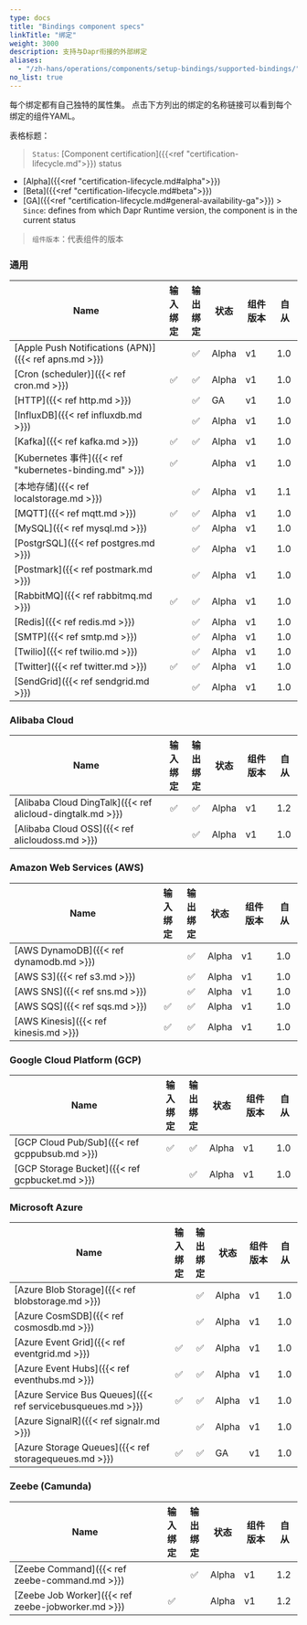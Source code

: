 ```yaml
---
type: docs
title: "Bindings component specs"
linkTitle: "绑定"
weight: 3000
description: 支持与Dapr衔接的外部绑定
aliases:
  - "/zh-hans/operations/components/setup-bindings/supported-bindings/"
no_list: true
---
```


每个绑定都有自己独特的属性集。 点击下方列出的绑定的名称链接可以看到每个绑定的组件YAML。


表格标题：

> `Status`: [Component certification]({{<ref "certification-lifecycle.md">}}) status
  - [Alpha]({{<ref "certification-lifecycle.md#alpha">}})
  - [Beta]({{<ref "certification-lifecycle.md#beta">}})
  - [GA]({{<ref "certification-lifecycle.md#general-availability-ga">}}) > `Since`: defines from which Dapr Runtime version, the component is in the current status

> `组件版本`：代表组件的版本
### 通用

| Name                                                  | 输入<br>绑定 | 输出<br>绑定 | 状态    | 组件版本 | 自从  |
| ----------------------------------------------------- |:--------------:|:--------------:| ----- | ---- | --- |
| [Apple Push Notifications (APN)]({{< ref apns.md >}}) |                |       ✅        | Alpha | v1   | 1.0 |
| [Cron (scheduler)]({{< ref cron.md >}})               |       ✅        |       ✅        | Alpha | v1   | 1.0 |
| [HTTP]({{< ref http.md >}})                           |                |       ✅        | GA    | v1   | 1.0 |
| [InfluxDB]({{< ref influxdb.md >}})                   |                |       ✅        | Alpha | v1   | 1.0 |
| [Kafka]({{< ref kafka.md >}})                         |       ✅        |       ✅        | Alpha | v1   | 1.0 |
| [Kubernetes 事件]({{< ref "kubernetes-binding.md" >}})  |       ✅        |                | Alpha | v1   | 1.0 |
| [本地存储]({{< ref localstorage.md >}})                   |                |       ✅        | Alpha | v1   | 1.1 |
| [MQTT]({{< ref mqtt.md >}})                           |       ✅        |       ✅        | Alpha | v1   | 1.0 |
| [MySQL]({{< ref mysql.md >}})                         |                |       ✅        | Alpha | v1   | 1.0 |
| [PostgrSQL]({{< ref postgres.md >}})                  |                |       ✅        | Alpha | v1   | 1.0 |
| [Postmark]({{< ref postmark.md >}})                   |                |       ✅        | Alpha | v1   | 1.0 |
| [RabbitMQ]({{< ref rabbitmq.md >}})                   |       ✅        |       ✅        | Alpha | v1   | 1.0 |
| [Redis]({{< ref redis.md >}})                         |                |       ✅        | Alpha | v1   | 1.0 |
| [SMTP]({{< ref smtp.md >}})                           |                |       ✅        | Alpha | v1   | 1.0 |
| [Twilio]({{< ref twilio.md >}})                       |                |       ✅        | Alpha | v1   | 1.0 |
| [Twitter]({{< ref twitter.md >}})                     |       ✅        |       ✅        | Alpha | v1   | 1.0 |
| [SendGrid]({{< ref sendgrid.md >}})                   |                |       ✅        | Alpha | v1   | 1.0 |

### Alibaba Cloud

| Name                                                       | 输入<br>绑定 | 输出<br>绑定 | 状态    | 组件版本 | 自从  |
| ---------------------------------------------------------- |:--------------:|:--------------:| ----- | ---- | --- |
| [Alibaba Cloud DingTalk]({{< ref alicloud-dingtalk.md >}}) |       ✅        |       ✅        | Alpha | v1   | 1.2 |
| [Alibaba Cloud OSS]({{< ref alicloudoss.md >}})            |                |       ✅        | Alpha | v1   | 1.0 |

### Amazon Web Services (AWS)

| Name                                    | 输入<br>绑定 | 输出<br>绑定 | 状态    | 组件版本 | 自从  |
| --------------------------------------- |:--------------:|:--------------:| ----- | ---- | --- |
| [AWS DynamoDB]({{< ref dynamodb.md >}}) |                |       ✅        | Alpha | v1   | 1.0 |
| [AWS S3]({{< ref s3.md >}})             |                |       ✅        | Alpha | v1   | 1.0 |
| [AWS SNS]({{< ref sns.md >}})           |                |       ✅        | Alpha | v1   | 1.0 |
| [AWS SQS]({{< ref sqs.md >}})           |       ✅        |       ✅        | Alpha | v1   | 1.0 |
| [AWS Kinesis]({{< ref kinesis.md >}})   |       ✅        |       ✅        | Alpha | v1   | 1.0 |

### Google Cloud Platform (GCP)

| Name                                           | 输入<br>绑定 | 输出<br>绑定 | 状态    | 组件版本 | 自从  |
| ---------------------------------------------- |:--------------:|:--------------:| ----- | ---- | --- |
| [GCP Cloud Pub/Sub]({{< ref gcppubsub.md >}})  |       ✅        |       ✅        | Alpha | v1   | 1.0 |
| [GCP Storage Bucket]({{< ref gcpbucket.md >}}) |                |       ✅        | Alpha | v1   | 1.0 |

### Microsoft Azure

| Name                                                        | 输入<br>绑定 | 输出<br>绑定 | 状态    | 组件版本 | 自从  |
| ----------------------------------------------------------- |:--------------:|:--------------:| ----- | ---- | --- |
| [Azure Blob Storage]({{< ref blobstorage.md >}})            |                |       ✅        | Alpha | v1   | 1.0 |
| [Azure CosmSDB]({{< ref cosmosdb.md >}})                    |                |       ✅        | Alpha | v1   | 1.0 |
| [Azure Event Grid]({{< ref eventgrid.md >}})                |       ✅        |       ✅        | Alpha | v1   | 1.0 |
| [Azure Event Hubs]({{< ref eventhubs.md >}})                |       ✅        |       ✅        | Alpha | v1   | 1.0 |
| [Azure Service Bus Queues]({{< ref servicebusqueues.md >}}) |       ✅        |       ✅        | Alpha | v1   | 1.0 |
| [Azure SignalR]({{< ref signalr.md >}})                     |                |       ✅        | Alpha | v1   | 1.0 |
| [Azure Storage Queues]({{< ref storagequeues.md >}})        |       ✅        |       ✅        | GA    | v1   | 1.0 |

### Zeebe (Camunda)

| Name                                               | 输入<br>绑定 | 输出<br>绑定 | 状态    | 组件版本 | 自从  |
| -------------------------------------------------- |:--------------:|:--------------:| ----- | ---- | --- |
| [Zeebe Command]({{< ref zeebe-command.md >}})      |                |       ✅        | Alpha | v1   | 1.2 |
| [Zeebe Job Worker]({{< ref zeebe-jobworker.md >}}) |       ✅        |                | Alpha | v1   | 1.2 |